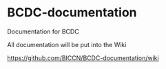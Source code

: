 # BCDC-documentation
Documentation for BCDC

All documentation will be put into the Wiki

https://github.com/BICCN/BCDC-documentation/wiki
